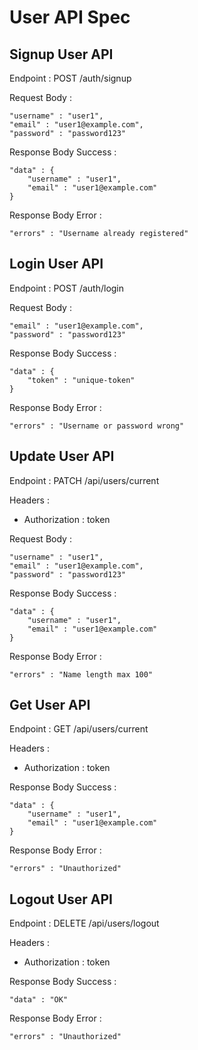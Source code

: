 # User API Spec

## Signup User API
Endpoint : POST /auth/signup

Request Body :

    "username" : "user1",
    "email" : "user1@example.com",
    "password" : "password123"

Response Body Success :

    "data" : {
        "username" : "user1",
        "email" : "user1@example.com"
    }

Response Body Error :

    "errors" : "Username already registered"

## Login User API
Endpoint : POST /auth/login

Request Body :

    "email" : "user1@example.com",
    "password" : "password123"

Response Body Success :

    "data" : {
        "token" : "unique-token"
    }

Response Body Error :

    "errors" : "Username or password wrong"

## Update User API
Endpoint : PATCH /api/users/current

Headers :
- Authorization : token

Request Body :

    "username" : "user1",
    "email" : "user1@example.com",
    "password" : "password123"

Response Body Success :

    "data" : {
        "username" : "user1",
        "email" : "user1@example.com"
    }

Response Body Error :

    "errors" : "Name length max 100"

## Get User API
Endpoint : GET /api/users/current

Headers :
- Authorization : token

Response Body Success :

    "data" : {
        "username" : "user1",
        "email" : "user1@example.com"
    }

Response Body Error :

    "errors" : "Unauthorized"

## Logout User API
Endpoint : DELETE /api/users/logout

Headers :
- Authorization : token

Response Body Success :

    "data" : "OK"

Response Body Error :

    "errors" : "Unauthorized"